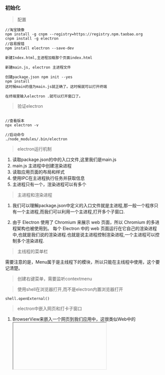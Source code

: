 ### 初始化

> 配置

```
//淘宝镜像
npm install -g cnpm --registry=https://registry.npm.taobao.org
cnpm install -g electron
//容易报错
npm install electron --save-dev

新建Index.html,主进程加载那个页面index.html

新建main.js, electron 主进程文件

创建package.json npm init --yes
npm install
这时候main的值为main.js就正确了。这时候就可以打开终端

在终端里输入electron .就可以打开窗口了。

```

> 验证electron

```

//查看版本
npx electron -v

//启动命令
./node_modules/.bin/electron
```

> electron运行机制

1. 读取package.json的中的入口文件,这里我们是main.js
2. main.js 主进程中创建渲染进程
3. 读取应用页面的布局和样式
4. 使用IPC在主进程执行任务并获取信息
5. 主进程只有一个，渲染进程可以有多个

>主进程和渲染进程

1. 我们可以理解package.json中定义的入口文件就是主进程,那一般一个程序只有一个主进程,而我们可以利用一个主进程,打开多个子窗口.

2. 由于 Electron 使用了 Chromium 来展示 web 页面，所以 Chromium 的多进程架构也被使用到。 每个 Electron 中的 web 页面运行在它自己的渲染进程中,也就是我们说的渲染进程.也就是说主进程控制渲染进程,一个主进程可以控制多个渲染进程.

> 主线程的菜单栏

需要注意的是，Menu属于是主线程下的模块，所以只能在主线程中使用，这个要记清楚。

> 创建右键菜单，需要监听contextmenu

> 使用shell在浏览器打开,而不是electron内置浏览器打开

```shell.openExternal()```

> electron中嵌入网页和打卡子窗口

1. BrowserView来嵌入一个网页到我们应用中，这很类似Web中的<iframe>标签。需要注意的是BrowserView是主进程中的类，所以只能在主进程中使用。

2. 用window.open打开子窗口

> window.opener.postMessage(message,targetOrigin),是将消息发送给指定来源的父窗口，如果未指定来源则发送给*，即所有窗口。

1. message : 传递的消息，是String类型的值,targetOrigin : 指定发送的窗口

2. 在传递消息时，你需要在子窗口的页面中设置一些内容，所以我们不能使用远程的页面，而需要自己建立一个。在项目根目录，建立一个popup_page.html文件。 代码如下(详细解释在视频中讲解)

3. 父窗口接收信息需要通过window.addEventListener
<!-- ![](./images/img01.png) -->

> 选择文件对话框

- 打开文件选择对话框可以使用dialog.showOpenDialog()方法来打开，它有两个参数，一个是设置基本属性，另一个是回调函数，如果是异步可以使用then来实现。

    title ： String (可选)，对话框的标题
    defaultPath ： String (可选),默认打开的路径
    buttonLabel ： String (可选), 确认按钮的自定义标签，当为空时，将使用默认标签
    filters ： 文件选择过滤器，定义后可以对文件扩展名进行筛选
    properties：打开文件的属性，比如打开文件还是打开文件夹，甚至是隐藏文件。


